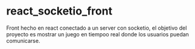 # react_socketio_front
Front hecho en react conectado a un server con socketio, el objetivo del proyecto es mostrar un juego en tiempoo real donde los usuarios puedan comunicarse.
